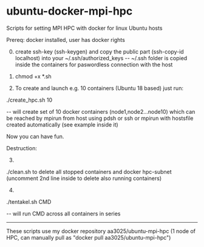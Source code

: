 # ubuntu-docker-mpi-hpc
Scripts for setting MPI HPC with docker for linux Ubuntu hosts

Prereq: docker installed, user has docker rights



0) create ssh-key (ssh-keygen) and copy the public part (ssh-copy-id localhost)  into your ~/.ssh/authorized_keys -- ~/.ssh folder is copied inside the containers for paswordless connection with the host

1) chmod +x *.sh

2) To create and launch e.g. 10 containers (Ubuntu 18 based) just run:

./create_hpc.sh 10

-- will create set of 10 docker containers (node1,node2...node10) which can be reached by mpirun from host using pdsh or ssh or mpirun with hostsfile created automatically (see example inside it)


Now you can have fun.


Destruction:

3)
./clean.sh to delete all stopped containers and docker hpc-subnet (uncomment 2nd line inside to delete also running containers)

4)
./tentakel.sh CMD

-- will run CMD across all containers in series

--------------------------
These scripts use my docker repository aa3025/ubuntu-mpi-hpc (1 node of HPC, can manually pull as "docker pull aa3025/ubuntu-mpi-hpc")
